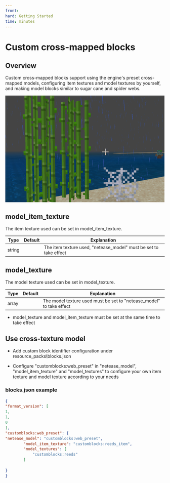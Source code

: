 ```yaml
--- 
front: 
hard: Getting Started 
time: minutes 
--- 
```

# Custom cross-mapped blocks 

## Overview 

Custom cross-mapped blocks support using the engine's preset cross-mapped models, configuring item textures and model textures by yourself, and making model blocks similar to sugar cane and spider webs. 

![web_reeds.png](../picture/customblock/web_reeds.png) 

## model_item_texture 

The item texture used can be set in model_item_texture. 

| Type | Default | Explanation | 
| ------ | ------ | ----------------------------------------------- | 
| string | | The item texture used, "netease_model" must be set to take effect | 

## model_texture 

The model texture used can be set in model_texture. 

| Type | Default | Explanation | 
| ----- | ------ | ----------------------------------------------- | 
| array | | The model texture used must be set to "netease_model" to take effect | 

- model_texture and model_item_texture must be set at the same time to take effect 

## Use cross-texture model 

- Add custom block identifier configuration under resource_packs\blocks.json 

- Configure "customblocks:web_preset" in "netease_model", "model_item_texture" and "model_textures" to configure your own item texture and model texture according to your needs 

### blocks.json example 
```json 
{ 
"format_version": [ 
1, 
1, 
0 
], 
"customblocks:web_preset": { 
"netease_model": "customblocks:web_preset", 
    	"model_item_texture": "customblocks:reeds_item",
 		"model_textures": [
      		"customblocks:reeds"
  		]

} 
} 
``` 

